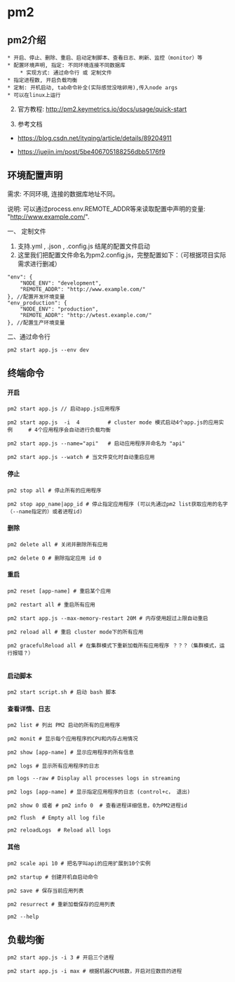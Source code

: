 # pm2

## pm2介绍
    * 开启、停止、删除、重启、启动定制脚本、查看日志、刷新、监控（monitor）等
    * 配置环境声明, 指定: 不同环境连接不同数据库
        * 实现方式: 通过命令行 或 定制文件               
    * 指定进程数, 开启负载均衡
    * 定制: 开机启动, tab命令补全(实际感觉没啥卵用),传入node args
    * 可以在linux上运行

2. 官方教程: http://pm2.keymetrics.io/docs/usage/quick-start

3. 参考文档

* https://blog.csdn.net/ityqing/article/details/89204911

* https://juejin.im/post/5be406705188256dbb5176f9

## 环境配置声明

需求: 不同环境, 连接的数据库地址不同。

说明: 可以通过process.env.REMOTE_ADDR等来读取配置中声明的变量: "http://www.example.com/". 

一、 定制文件

1. 支持.yml , .json , .config.js 结尾的配置文件启动
2. 这里我们把配置文件命名为pm2.config.js，完整配置如下：（可根据项目实际需求进行删减）

```
"env": {
    "NODE_ENV": "development",
    "REMOTE_ADDR": "http://www.example.com/"
}, //配置开发环境变量
"env_production": {
    "NODE_ENV": "production",
    "REMOTE_ADDR": "http://wtest.example.com/"
}, //配置生产环境变量
```

二、通过命令行

```
pm2 start app.js --env dev
```


## 终端命令

#### 开启
```
pm2 start app.js // 启动app.js应用程序

pm2 start app.js  -i  4         # cluster mode 模式启动4个app.js的应用实例     # 4个应用程序会自动进行负载均衡

pm2 start app.js --name="api"   # 启动应用程序并命名为 "api"

pm2 start app.js --watch # 当文件变化时自动重启应用

```

#### 停止

```
pm2 stop all # 停止所有的应用程序

pm2 stop app_name|app_id # 停止指定应用程序 (可以先通过pm2 list获取应用的名字（--name指定的）或者进程id)

```

#### 删除

```
pm2 delete all # 关闭并删除所有应用

pm2 delete 0 # 删除指定应用 id 0

```

#### 重启

```
pm2 reset [app-name] # 重启某个应用

pm2 restart all # 重启所有应用

pm2 start app.js --max-memory-restart 20M # 内存使用超过上限自动重启

pm2 reload all # 重启 cluster mode下的所有应用

pm2 gracefulReload all # 在集群模式下重新加载所有应用程序 ？？？（集群模式，运行报错？）
 
```

#### 启动脚本

```
pm2 start script.sh # 启动 bash 脚本
```

#### 查看详情、日志

```
pm2 list # 列出 PM2 启动的所有的应用程序

pm2 monit # 显示每个应用程序的CPU和内存占用情况

pm2 show [app-name] # 显示应用程序的所有信息

pm2 logs # 显示所有应用程序的日志

pm logs --raw # Display all processes logs in streaming

pm2 logs [app-name] # 显示指定应用程序的日志 (control+c， 退出)

pm2 show 0 或者 # pm2 info 0  # 查看进程详细信息，0为PM2进程id

pm2 flush  # Empty all log file

pm2 reloadLogs  # Reload all logs
```

#### 其他

```
pm2 scale api 10 # 把名字叫api的应用扩展到10个实例

pm2 startup # 创建开机自启动命令

pm2 save # 保存当前应用列表 

pm2 resurrect # 重新加载保存的应用列表

pm2 --help 
```

## 负载均衡

```
pm2 start app.js -i 3 # 开启三个进程

pm2 start app.js -i max # 根据机器CPU核数，开启对应数目的进程 
```
